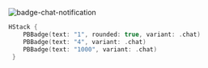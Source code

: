 ![badge-chat-notification](https://github.com/powerhome/playbook/assets/92755007/f769c3bc-6a63-465d-8538-3efb5f3ec0d3)

```swift
HStack {
    PBBadge(text: "1", rounded: true, variant: .chat)
    PBBadge(text: "4", variant: .chat)
    PBBadge(text: "1000", variant: .chat)
 }
```
